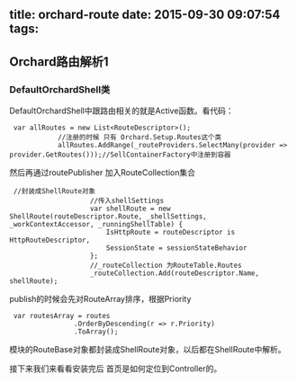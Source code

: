 title: orchard-route
date: 2015-09-30 09:07:54
tags:
---

##   Orchard路由解析1

###  DefaultOrchardShell类

DefaultOrchardShell中跟路由相关的就是Active函数。看代码：

```
 var allRoutes = new List<RouteDescriptor>();
            //注册的时候 只有 Orchard.Setup.Routes这个类
            allRoutes.AddRange(_routeProviders.SelectMany(provider => provider.GetRoutes()));//SellContainerFactory中注册到容器
```

然后再通过routePublisher 加入RouteCollection集合

```
 //封装成ShellRoute对象
                    //传入shellSettings
                    var shellRoute = new ShellRoute(routeDescriptor.Route, _shellSettings, _workContextAccessor, _runningShellTable) {
                        IsHttpRoute = routeDescriptor is HttpRouteDescriptor,
                        SessionState = sessionStateBehavior
                    };
                    //_routeCollection 为RouteTable.Routes
                    _routeCollection.Add(routeDescriptor.Name, shellRoute);
```

publish的时候会先对RouteArray排序，根据Priority

```
 var routesArray = routes
                .OrderByDescending(r => r.Priority)
                .ToArray();
```
模块的RouteBase对象都封装成ShellRoute对象，以后都在ShellRoute中解析。

接下来我们来看看安装完后 首页是如何定位到Controller的。
